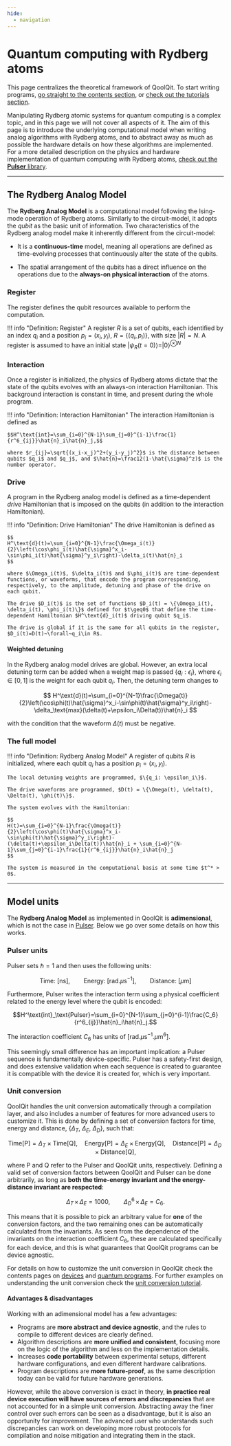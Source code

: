 ```yaml
---
hide:
  - navigation
---
```


# **Quantum computing with Rydberg atoms**

This page centralizes the theoretical framework of QoolQit. To start writing programs, [go straight to the contents section](../contents/graphs.md), or [check out the tutorials section](../tutorials/basic_qubo.ipynb).

Manipulating Rydberg atomic systems for quantum computing is a complex topic, and in this page we will not cover all aspects of it. The aim of this page is to introduce the underlying computational model when writing analog algorithms with Rydberg atoms, and to abstract away as much as possible the hardware details on how these algorithms are implemented. For a more detailed description on the physics and hardware implementation of quantum computing with Rydberg atoms, [check out the **Pulser** library](https://pulser.readthedocs.io/en/stable/index.html).

---

## **The Rydberg Analog Model**

The **Rydberg Analog Model** is a computational model following the Ising-mode operation of Rydberg atoms. Similarly to the circuit-model, it adopts the *qubit* as the basic unit of information. Two characteristics of the Rydberg analog model make it inherently different from the circuit-model:

- It is a **continuous-time** model, meaning all operations are defined as time-evolving processes that continuously alter the state of the qubits.

- The spatial arrangement of the qubits has a direct influence on the operations due to the **always-on physical interaction** of the atoms.

### **Register**

The register defines the qubit resources available to perform the computation.

!!! info "Definition: Register"
    A register $R$ is a set of qubits, each identified by an index $q_i$ and a position $p_i = (x_i, y_i)$, $R=\{(q_i, p_i)\}$, with size $|R|=N$. A register is assumed to have an initial state $|\psi_R(t=0)\rangle = |0\rangle^{\otimes N}$

### **Interaction**

Once a register is initialized, the physics of Rydberg atoms dictate that the state of the qubits evolves with an always-on interaction Hamiltonian. This background interaction is constant in time, and present during the whole program.

!!! info "Definition: Interaction Hamiltonian"
    The interaction Hamiltonian is defined as

    $$H^\text{int}=\sum_{i=0}^{N-1}\sum_{j=0}^{i-1}\frac{1}{r^6_{ij}}\hat{n}_i\hat{n}_j,$$

    where $r_{ij}=\sqrt{(x_i-x_j)^2+(y_i-y_j)^2}$ is the distance between qubits $q_i$ and $q_j$, and $\hat{n}=\frac12(1-\hat{\sigma}^z)$ is the number operator.

### **Drive**

A program in the Rydberg analog model is defined as a time-dependent *drive* Hamiltonian that is imposed on the qubits (in addition to the interaction Hamiltonian).

!!! info "Definition: Drive Hamiltonian"
    The drive Hamiltonian is defined as

    $$
    H^\text{d}(t)=\sum_{i=0}^{N-1}\frac{\Omega_i(t)}{2}\left(\cos\phi_i(t)\hat{\sigma}^x_i-\sin\phi_i(t)\hat{\sigma}^y_i\right)-\delta_i(t)\hat{n}_i
    $$

    where $\Omega_i(t)$, $\delta_i(t)$ and $\phi_i(t)$ are time-dependent functions, or waveforms, that encode the program corresponding, respectively, to the amplitude, detuning and phase of the drive on each qubit.

    The drive $D_i(t)$ is the set of functions $D_i(t) = \{\Omega_i(t), \delta_i(t), \phi_i(t)\}$ defined for $t\geq0$ that define the time-dependent Hamiltonian $H^\text{d}_i(t)$ driving qubit $q_i$.

    The drive is global if it is the same for all qubits in the register, $D_i(t)=D(t)~\forall~q_i\in R$.

#### Weighted detuning

In the Rydberg analog model drives are global. However, an extra local detuning term can be added when a weight map is passed $\{q_i: \epsilon_i\}$, where $\epsilon_i\in[0, 1]$ is the weight for each qubit $q_i$. Then, the detuning term changes to

$$
H^\text{d}(t)=\sum_{i=0}^{N-1}\frac{\Omega(t)}{2}\left(\cos\phi(t)\hat{\sigma}^x_i-\sin\phi(t)\hat{\sigma}^y_i\right)-\delta_\text{max}(\delta(t)+\epsilon_i\Delta(t))\hat{n}_i
$$

with the condition that the waveform $\Delta(t)$ must be negative.

### **The full model**

!!! info "Definition: Rydberg Analog Model"
    A register of qubits $R$ is initialized, where each qubit $q_i$ has a position $p_i = (x_i, y_i)$.

    The local detuning weights are programmed, $\{q_i: \epsilon_i\}$.

    The drive waveforms are programmed, $D(t) = \{\Omega(t), \delta(t), \Delta(t), \phi(t)\}$.

    The system evolves with the Hamiltonian:

    $$
    H(t)=\sum_{i=0}^{N-1}\frac{\Omega(t)}{2}\left(\cos\phi(t)\hat{\sigma}^x_i-\sin\phi(t)\hat{\sigma}^y_i\right)-(\delta(t)+\epsilon_i\Delta(t))\hat{n}_i + \sum_{i=0}^{N-1}\sum_{j=0}^{i-1}\frac{1}{r^6_{ij}}\hat{n}_i\hat{n}_j
    $$

    The system is measured in the computational basis at some time $t^* > 0$.


---

## **Model units**

The **Rydberg Analog Model** as implemented in QoolQit is **adimensional**, which is not the case in [Pulser](https://pulser.readthedocs.io/en/stable/). Below we go over some details on how this works.

### Pulser units

Pulser sets $\hbar=1$ and then uses the following units:

$$\text{Time:}~[\text{ns}],\qquad\text{Energy:}~[\text{rad}.\mu\text{s}^{-1}],\qquad\text{Distance:}~[\mu\text{m}]$$

Furthermore, Pulser writes the interaction term using a physical coefficient related to the energy level where the qubit is encoded:

$$H^\text{int}_\text{Pulser}=\sum_{i=0}^{N-1}\sum_{j=0}^{i-1}\frac{C_6}{r^6_{ij}}\hat{n}_i\hat{n}_j.$$

The interaction coefficient $C_6$ has units of $[\text{rad}.\mu\text{s}^{-1}.\mu\text{m}^{6}].$

This seemingly small difference has an important implication: a Pulser sequence is fundamentally device-specific. Pulser has a safety-first design, and does extensive validation when each sequence is created to guarantee it is compatible with the device it is created for, which is very important.

### Unit conversion

QoolQit handles the unit conversion automatically through a compilation layer, and also includes a number of features for more advanced users to customize it. This is done by defining a set of conversion factors for time, energy and distance, $\{\Delta_T$, $\Delta_E$, $\Delta_D\}$, such that:

$$\text{Time[P]}=\Delta_T \times \text{Time[Q]},\quad\text{Energy[P]}=\Delta_E \times \text{Energy[Q]},\quad\text{Distance[P]}=\Delta_D \times \text{Distance[Q]},$$

where $\text{P}$ and $\text{Q}$ refer to the Pulser and QoolQit units, respectively. Defining a valid set of conversion factors between QoolQit and Pulser can be done arbitrarily, as long as **both the time-energy invariant and the energy-distance invariant are respected**:

$$\Delta_T\,\times\,\Delta_E = 1000,\qquad \Delta_D^6\,\times\,\Delta_E = C_6.$$

This means that it is possible to pick an arbitrary value for **one** of the conversion factors, and the two remaining ones can be automatically calculated from the invariants. As seen from the dependence of the invariants on the interaction coefficient $C_6$, these are calculated specifically for each device, and this is what guarantees that QoolQit programs can be device agnostic.

For details on how to customize the unit conversion in QoolQit check the contents pages on [devices](../contents/devices.md) and [quantum programs](../contents/programs.md). For further examples on understanding the unit conversion check the [unit conversion tutorial](../tutorials/basic_qubo.ipynb).

#### Advantages & disadvantages

Working with an adimensional model has a few advantages:

- Programs are **more abstract and device agnostic**, and the rules to compile to different devices are clearly defined.
- Algorithm descriptions are **more unified and consistent**, focusing more on the logic of the algorithm and less on the implementation details.
- Increases **code portability** between experimental setups, different hardware configurations, and even different hardware calibrations.
- Program descriptions are **more future-proof**, as the same description today can be valid for future hardware generations.

However, while the above conversion is exact in theory, **in practice real device execution will have sources of errors and discrepancies** that are not accounted for in a simple unit conversion. Abstracting away the finer control over such errors can be seen as a disadvantage, but it is also an opportunity for improvement. The advanced user who understands such discrepancies can work on developing more robust protocols for compilation and noise mitigation and integrating them in the stack.
